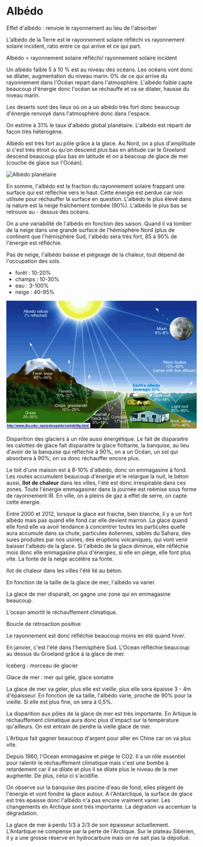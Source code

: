 # Albédo

Effet d'albédo : renvoie le rayonnement au lieu de l'absorber

L'albédo de la Terre est le rayonnement solaire réfléchi vs rayonnement solaire incident, ratio entre ce qui arrive et ce qui part.

Albédo = rayonnement solaire réfléchi/ rayonnement solaire incident

Un albédo faible 5 à 10 % est au niveau des océans. Les océans vont donc se dilater, augmentation du niveau marin. 0% de ce qui arrive du rayonnement dans l'Océan repart dans l'atmosphère. L'albédo faible capte beaucoup d'énergie donc l'océan se réchauffe et va se dilater, hausse du niveau marin.

Les deserts sont des lieux où on a un albédo très fort donc beaucoup d'énergie renvoyé dans l'atmosphère donc dans l'espace.

On estime à 31% le taux d'albédo global planétaire. L'albédo est réparti de façon très hétérogène.

Albédo est très fort au pôle grâce à la glace. Au Nord, on a plus d'amplitude si c'est très étroit ou qu'on descend plus bas en altitude car le Groeland descend beaucoup plus bas en latitude et on a beacoup de glace de mer (couche de glace sur l'Océan).
 
![Albédo planétaire](Images/albédo.JPG)
 
En somme, l'albédo est la fraction du rayonnement solaire frappant une surface qui est réfléchie vers le haut. Cette énergie est perdue car non utilisée pour réchauffer la surface en question. L'albédo le plus élevé dans la nature est la neige fraîchement tombée (90%). L'albédo le plus bas se retrouve au - dessus des océans. 
 
On a une variabilité de l'albédo en fonction des saison. Quand il va tomber de la neige dans une grande surface de l'hémisphère Nord (plus de continent que l'hémisphère Sud, l'albédo sera très fort, 85 à 90% de l'énergie est réfléchie.

Pas de neige, l'albédo baisse et piègeage de la chaleur, tout dépend de l'occupation des sols.

* forêt : 10-20%
* champs : 10-30%
* eau : 3-100%
* neige : 40-95%

![Albédo](Images/a2.JPG)

Disparition des glaciers à un rôle aussi énergétique. Le fait de disparaitre les calottes de glace fait disparaitre la glace flottante, la banquise,  au lieu d'avoir de la banquise qui réfléchie à 90%, on a un Océan, un sol qui absorbera à 90%, on va donc réchauffer encore plus.

Le toit d'une maison est à 8-10% d'albédo, donc on emmagasine à fond. Les routes accumulent beaucoup d'énergie et le relargue la nuit, le béton aussi, **Ilot de chaleur** dans les villes, l'été est donc irrespirable dans ces zones. Toute l'énergie emmagasiner dans la journée est reémise sous forme de rayonnement IR. En ville, on a pleins de gaz à effet de serre, on capte cette énergie.

Entre 2000 et 2012, lorsque la glace est fraiche, bien blanche, il y a un fort albédo mais pas quand elle fond car elle devient marron. La glace quand elle fond elle va avoir tendance à concentrer toutes les particules quelle aura accumulé dans sa chute, particules éoliennes, sables du Sahara, des suies produites par nos usines, des éruptions volcaniques, qui vont venir baisser l'albédo de la glace. Si l'albédo de la glace diminue, elle réfléchie mois donc elle emmagasine plus d'énergies, si elle en piège, elle font plus vite. La fonte de la neige accélère sa fonte. 

Ilot de chaleur dans les villes l'été lié au béton.

En fonction de la taille de la glace de mer, l'albédo va varier.

La glace de mer disparaît, on gagne une zone qui en emmagasine beaucoup.

L'ocean amortit le réchauffement climatique. 

Boucle de rétroaction positive

Le rayonnement est donc réfléchie beaucoup moins en été quand hiver.

En janvier, c'est l'été dans l'hemisphère Sud. L'Ocean réfléchie beaucoup au dessus du Groeland grâce à la glace de mer.

Iceberg : morceau de glacier

Glace de mer : mer qui gèle, glace somatre

La glace de mer va geler, plus elle est vieille, plus elle sera épaisse 3 - 4m d'épaisseur. En fonction de sa taille, l'albédo varie, proche de 90% pour la vieille. Si elle est plus fine, on sera à 0,5%.

La disparition aux pôles de la glace de mer est très importante. En Artique le réchauffement climatique aura donc plus d'impact sur la température qu'ailleurs. On est entrain de perdre la vielle glace de mer.

L'Artique fait gagner beaucoup d'argent pour aller en Chine car on va plus vite.

Depuis 1960, l'Ocean emmagasine et piège le CO2. Il a un rôle essentiel pour ralentir le réchauffement climatique mais c'est une bombe à retardement car il se dilate et plus il se dilate plus le niveau de la mer augmente. De plus, celui ci s'acidifie.

On observe sur la banquise des piscine d'eau de fond, elles piègent de l'énergie et vont fondre la glace autour. A l'Antarctique, la surface de glace est très épaisse donc l'albédo n'a pas encore vraiment varier. Les changements en Arctique sont très importante. La dégration va accentuer la dégradation. 

La glace de mer à perdu 1/3 à 2/3 de son épaisseur actuellement. L'Antartique ne compense par la perte de l'Arctique. Sur le plateau Sibérien, il y a une grosse réserve en hydrocarbure mais on ne sait pas la dépollué. 
